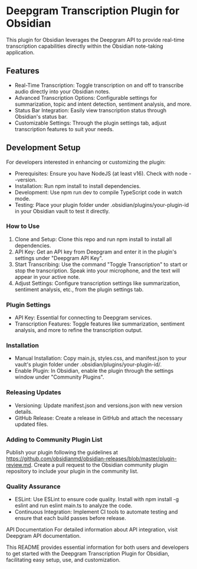 
# Deepgram Transcription Plugin for Obsidian

This plugin for Obsidian leverages the Deepgram API to provide real-time transcription capabilities directly within the Obsidian note-taking application.

## Features

* Real-Time Transcription: Toggle transcription on and off to transcribe audio directly into your Obsidian notes.
* Advanced Transcription Options: Configurable settings for summarization, topic and intent detection, sentiment analysis, and more.
* Status Bar Integration: Easily view transcription status through Obsidian's status bar.
* Customizable Settings: Through the plugin settings tab, adjust transcription features to suit your needs.

## Development Setup

For developers interested in enhancing or customizing the plugin:

* Prerequisites: Ensure you have NodeJS (at least v16). Check with node --version.
* Installation: Run npm install to install dependencies.
* Development: Use npm run dev to compile TypeScript code in watch mode.
* Testing: Place your plugin folder under .obsidian/plugins/your-plugin-id in your Obsidian vault to test it directly.

### How to Use

1. Clone and Setup: Clone this repo and run npm install to install all dependencies.
2. API Key: Get an API key from Deepgram and enter it in the plugin's settings under "Deepgram API Key".
3. Start Transcribing: Use the command "Toggle Transcription" to start or stop the transcription. Speak into your microphone, and the text will appear in your active note.
4. Adjust Settings: Configure transcription settings like summarization, sentiment analysis, etc., from the plugin settings tab.

### Plugin Settings

* API Key: Essential for connecting to Deepgram services.
* Transcription Features: Toggle features like summarization, sentiment analysis, and more to refine the transcription output.

### Installation

* Manual Installation: Copy main.js, styles.css, and manifest.json to your vault's plugin folder under .obsidian/plugins/your-plugin-id/.
* Enable Plugin: In Obsidian, enable the plugin through the settings window under "Community Plugins".

### Releasing Updates

* Versioning: Update manifest.json and versions.json with new version details.
* GitHub Release: Create a release in GitHub and attach the necessary updated files.

### Adding to Community Plugin List

Publish your plugin following the guidelines at https://github.com/obsidianmd/obsidian-releases/blob/master/plugin-review.md.
Create a pull request to the Obsidian community plugin repository to include your plugin in the community list.

### Quality Assurance

* ESLint: Use ESLint to ensure code quality. Install with npm install -g eslint and run eslint main.ts to analyze the code.
* Continuous Integration: Implement CI tools to automate testing and ensure that each build passes before release.

API Documentation
For detailed information about API integration, visit Deepgram API documentation.

This README provides essential information for both users and developers to get started with the Deepgram Transcription Plugin for Obsidian, facilitating easy setup, use, and customization.
